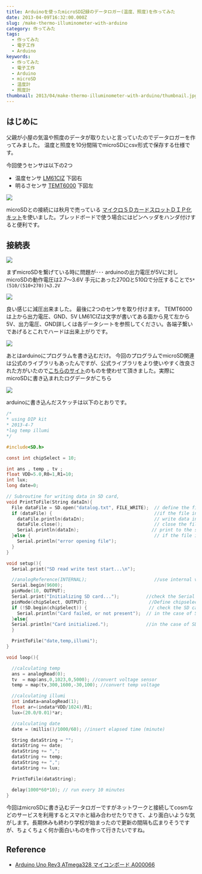 ```yaml
---
title: Arduinoを使ったmicroSD記録のデータロガー(温度、照度)を作ってみた
date: 2013-04-09T16:32:00.000Z
slug: /make-thermo-illuminometer-with-arduino
category: 作ってみた
tags:
  - 作ってみた
  - 電子工作
  - Arduino
keywords:
  - 作ってみた
  - 電子工作
  - Arduino
  - microSD
  - 温度計
  - 照度計
thumbnail: 2013/04/make-thermo-illuminometer-with-arduino/thumbnail.jpg
---
```



## はじめに

父親が小屋の気温や照度のデータが取りたいと言っていたのでデータロガーを作ってみました。 温度と照度を10分間隔でmicroSDにcsv形式で保存する仕様です。

今回使うセンサは以下の2つ

* 温度センサ [LM61CIZ](http://akizukidenshi.com/catalog/g/gI-02726/) 下図右
* 明るさセンサ [TEMT6000](http://www.switch-science.com/products/detail.php?product_id=37) 下図左

![](./parts.jpg)

microSDとの接続には秋月で売っている [マイクロＳＤカードスロットＤＩＰ化キット](http://akizukidenshi.com/catalog/g/gK-05488)を使いました。ブレッドボードで使う場合にはピンヘッダをハンダ付けすると便利です。

## 接続表

![](./connection-table.jpg)

まずmicroSDを繋げている時に問題が･･･ arduinoの出力電圧が5Vに対しmicroSDの動作電圧は2.7～3.6V 手元にあった270Ωと510Ωで分圧することで`5*(510/(510+270))≒3.2V`

![](./process1.jpg)

良い感じに減圧出来ました。 最後に2つのセンサを取り付けます。 TEMT6000は上から出力電圧、GND、5V LM61CIZは文字が書いてある面から見て左から5V、出力電圧、GND詳しくは各データシートを参照してください。各端子繋いであげるとこれでハードは出来上がりです。

![](./demo1.jpg)

あとはarduinoにプログラムを書き込むだけ。 今回のプログラムでmicroSD関連は公式のライブラリもあったんですが、公式ライブラリをより使いやすく改良された方がいたので[こちらのサイト](http://tyk-systems.com/DataLogger/DataLogger.html)のものを使わせて頂きました。実際にmicroSDに書き込まれたログデータがこちら

![](./demo2.png)

arduinoに書き込んだスケッチは以下のとおりです。

```c
/*
* using DIP kit
* 2013-4-7
*log temp illumi
*/

#include<SD.h>

const int chipSelect = 10;

int ans , temp , tv ;
float VDD=5.0,R0=1,R1=10;
int lux;
long date=0;

// Subroutine for writing data in SD card,
void PrintToFile(String dataIn){
  File dataFile = SD.open("datalog.txt", FILE_WRITE);  // define the filename,
  if (dataFile) {                                      //if the file in the SD card was open to wrihte,
    dataFile.println(dataIn);                          // write data into the file,
    dataFile.close();                                  // close the file,
    Serial.println(dataIn);                           // print to the serial port too,
  }else {                                              // if the file isn't open, pop up an error message,
    Serial.println("error opening file");
  }
}

void setup(){
  Serial.print("SD read write test start...\n");

  //analogReference(INTERNAL);                         //use internal voltage(1.1 V) as the analog input reference, アナログ入力の最大電力を1.1 Vに設定
  Serial.begin(9600);
  pinMode(10, OUTPUT);
  Serial.print("Initializing SD card...");          //check the Serial communication
  pinMode(chipSelect, OUTPUT);                       //Define chipselect terminal 8 as output,
  if (!SD.begin(chipSelect)) {                       // check the SD card is available or not,
    Serial.println("Card failed, or not present");  // in the case of SD card error,
  }else{
  Serial.println("Card initialized.");              //in the case of SD card is available,
  }

  PrintToFile("date,temp,illumi");
}

void loop(){

  //calculating temp
  ans = analogRead(0);
  tv  = map(ans,0,1023,0,5000); //convert voltage sensor
  temp = map(tv,300,1600,-30,100); //convert temp voltage

  //calculating illumi
  int indata=analogRead(1);
  float ar=(indata*VDD/1024)/R1;
  lux=(20.0/0.01)*ar;

  //calculating date
  date = (millis()/1000/60); //insert elapsed time (minute)

  String dataString = "";
  dataString += date;
  dataString += ",";
  dataString += temp;
  dataString += ",";
  dataString += lux;

  PrintToFile(dataString);

  delay(1000*60*10); // run every 10 minutes
}
```

今回はmicroSDに書き込むデータロガーですがネットワークと接続してcosmなどのサービスを利用するとスマホと組み合わせたりできて、より面白いような気がします。長期休みも終わり学校が始まったので更新の間隔も広まりそうですが、ちょくちょく何か面白いものを作って行きたいですね。

## Reference

* <a target="_blank" href="https://www.amazon.co.jp/gp/product/B008GRTSV6/ref=as_li_tl?ie=UTF8&camp=247&creative=1211&creativeASIN=B008GRTSV6&linkCode=as2&tag=haruyuki04-22&linkId=826cb16dad367b86f5e2b4c8dfc912b9">Arduino Uno Rev3 ATmega328 マイコンボード A000066</a><img src="//ir-jp.amazon-adsystem.com/e/ir?t=haruyuki04-22&l=am2&o=9&a=B008GRTSV6" width="1" height="1" border="0" alt="" style="border:none !important; margin:0px !important;" />
